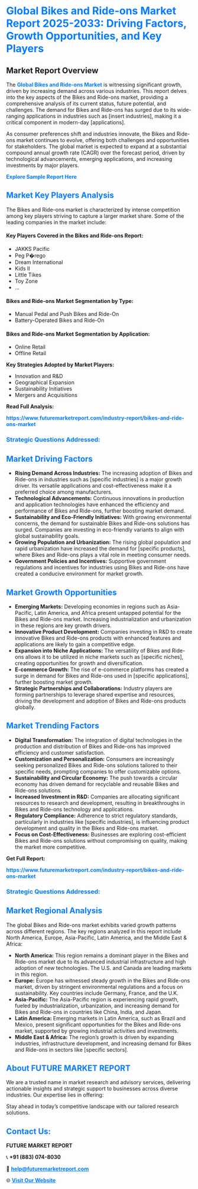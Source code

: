 <h1 style="color: #007BFF;">Global Bikes and Ride-ons Market Report 2025-2033: Driving Factors, Growth Opportunities, and Key Players</h1>

<section id="overview">
<h2>Market Report Overview</h2>
<p>The <a href="https://www.futuremarketreport.com/industry-report/bikes-and-ride-ons-market" style="color: #007BFF; text-decoration: none;"><strong>Global Bikes and Ride-ons Market</strong></a> is witnessing significant growth, driven by increasing demand across various industries. This report delves into the key aspects of the Bikes and Ride-ons market, providing a comprehensive analysis of its current status, future potential, and challenges. The demand for Bikes and Ride-ons has surged due to its wide-ranging applications in industries such as [insert industries], making it a critical component in modern-day [applications].</p>
<p>As consumer preferences shift and industries innovate, the Bikes and Ride-ons market continues to evolve, offering both challenges and opportunities for stakeholders. The global market is expected to expand at a substantial compound annual growth rate (CAGR) over the forecast period, driven by technological advancements, emerging applications, and increasing investments by major players.</p>
</section>

<section id="overview">
<p><a href="https://www.futuremarketreport.com/request-sample/reportId=64152" style="color: #007BFF; text-decoration: none;"><strong>Explore Sample Report Here</strong></a></p>
</section>

<section id="key-players">
<h2 style="color: #007BFF;">Market Key Players Analysis</h2>
<p>The Bikes and Ride-ons market is characterized by intense competition among key players striving to capture a larger market share. Some of the leading companies in the market include:</p>
<h4>Key Players Covered in the Bikes and Ride-ons Report:</h4>
<ul><li>JAKKS Pacific</li><li>Peg P�rego</li><li>Dream International</li><li>Kids II</li><li>Little Tikes</li><li>Toy Zone</li><li>...</li></ul>
<h4>Bikes and Ride-ons Market Segmentation by Type:</h4>
<ul><li>Manual Pedal and Push Bikes and Ride-On</li><li>Battery-Operated Bikes and Ride-On</li></ul>

<h4>Bikes and Ride-ons Market Segmentation by Application:</h4>
<ul><li>Online Retail</li><li>Offline Retail</li></ul>
<p><strong>Key Strategies Adopted by Market Players:</strong></p>
<ul>
<li>Innovation and R&D</li>
<li>Geographical Expansion</li>
<li>Sustainability Initiatives</li>
<li>Mergers and Acquisitions</li>
</ul>
</section>

<section>
<p><strong>Read Full Analysis: </strong></p><a href="https://www.futuremarketreport.com/industry-report/bikes-and-ride-ons-market" style="color: #007BFF; text-decoration: none;"><strong>https://www.futuremarketreport.com/industry-report/bikes-and-ride-ons-market</strong></a>
<h3 style="color: #007BFF;">Strategic Questions Addressed:</h3>
</section>

<section id="driving-factors">
<h2 style="color: #007BFF;">Market Driving Factors</h2>
<ul>
<li><strong>Rising Demand Across Industries:</strong> The increasing adoption of Bikes and Ride-ons in industries such as [specific industries] is a major growth driver. Its versatile applications and cost-effectiveness make it a preferred choice among manufacturers.</li>
<li><strong>Technological Advancements:</strong> Continuous innovations in production and application technologies have enhanced the efficiency and performance of Bikes and Ride-ons, further boosting market demand.</li>
<li><strong>Sustainability and Eco-Friendly Initiatives:</strong> With growing environmental concerns, the demand for sustainable Bikes and Ride-ons solutions has surged. Companies are investing in eco-friendly variants to align with global sustainability goals.</li>
<li><strong>Growing Population and Urbanization:</strong> The rising global population and rapid urbanization have increased the demand for [specific products], where Bikes and Ride-ons plays a vital role in meeting consumer needs.</li>
<li><strong>Government Policies and Incentives:</strong> Supportive government regulations and incentives for industries using Bikes and Ride-ons have created a conducive environment for market growth.</li>
</ul>
</section>

<section id="growth-opportunities">
<h2 style="color: #007BFF;">Market Growth Opportunities</h2>
<ul>
<li><strong>Emerging Markets:</strong> Developing economies in regions such as Asia-Pacific, Latin America, and Africa present untapped potential for the Bikes and Ride-ons market. Increasing industrialization and urbanization in these regions are key growth drivers.</li>
<li><strong>Innovative Product Development:</strong> Companies investing in R&D to create innovative Bikes and Ride-ons products with enhanced features and applications are likely to gain a competitive edge.</li>
<li><strong>Expansion into Niche Applications:</strong> The versatility of Bikes and Ride-ons allows it to be utilized in niche markets such as [specific niches], creating opportunities for growth and diversification.</li>
<li><strong>E-commerce Growth:</strong> The rise of e-commerce platforms has created a surge in demand for Bikes and Ride-ons used in [specific applications], further boosting market growth.</li>
<li><strong>Strategic Partnerships and Collaborations:</strong> Industry players are forming partnerships to leverage shared expertise and resources, driving the development and adoption of Bikes and Ride-ons products globally.</li>
</ul>
</section>

<section id="trending-factors">
<h2 style="color: #007BFF;">Market Trending Factors</h2>
<ul>
<li><strong>Digital Transformation:</strong> The integration of digital technologies in the production and distribution of Bikes and Ride-ons has improved efficiency and customer satisfaction.</li>
<li><strong>Customization and Personalization:</strong> Consumers are increasingly seeking personalized Bikes and Ride-ons solutions tailored to their specific needs, prompting companies to offer customizable options.</li>
<li><strong>Sustainability and Circular Economy:</strong> The push towards a circular economy has driven demand for recyclable and reusable Bikes and Ride-ons solutions.</li>
<li><strong>Increased Investment in R&D:</strong> Companies are allocating significant resources to research and development, resulting in breakthroughs in Bikes and Ride-ons technology and applications.</li>
<li><strong>Regulatory Compliance:</strong> Adherence to strict regulatory standards, particularly in industries like [specific industries], is influencing product development and quality in the Bikes and Ride-ons market.</li>
<li><strong>Focus on Cost-Effectiveness:</strong> Businesses are exploring cost-efficient Bikes and Ride-ons solutions without compromising on quality, making the market more competitive.</li>
</ul>
</section>

<section>
<p><strong>Get Full Report: </strong></p><a href="https://www.futuremarketreport.com/industry-report/bikes-and-ride-ons-market" style="color: #007BFF; text-decoration: none;"><strong>https://www.futuremarketreport.com/industry-report/bikes-and-ride-ons-market</strong></a>
<h3 style="color: #007BFF;">Strategic Questions Addressed:</h3>
</section>


<section id="regional-analysis">
<h2 style="color: #007BFF;">Market Regional Analysis</h2>
<p>The global Bikes and Ride-ons market exhibits varied growth patterns across different regions. The key regions analyzed in this report include North America, Europe, Asia-Pacific, Latin America, and the Middle East & Africa:</p>
<ul>
<li><strong>North America:</strong> This region remains a dominant player in the Bikes and Ride-ons market due to its advanced industrial infrastructure and high adoption of new technologies. The U.S. and Canada are leading markets in this region.</li>
<li><strong>Europe:</strong> Europe has witnessed steady growth in the Bikes and Ride-ons market, driven by stringent environmental regulations and a focus on sustainability. Key countries include Germany, France, and the U.K.</li>
<li><strong>Asia-Pacific:</strong> The Asia-Pacific region is experiencing rapid growth, fueled by industrialization, urbanization, and increasing demand for Bikes and Ride-ons in countries like China, India, and Japan.</li>
<li><strong>Latin America:</strong> Emerging markets in Latin America, such as Brazil and Mexico, present significant opportunities for the Bikes and Ride-ons market, supported by growing industrial activities and investments.</li>
<li><strong>Middle East & Africa:</strong> The region’s growth is driven by expanding industries, infrastructure development, and increasing demand for Bikes and Ride-ons in sectors like [specific sectors].</li>
</ul>
</section>

<footer>
<h2 style="color: #007BFF;">About FUTURE MARKET REPORT</h2>
<p>We are a trusted name in market research and advisory services, delivering actionable insights and strategic support to businesses across diverse industries. Our expertise lies in offering:</p>

<p>Stay ahead in today’s competitive landscape with our tailored research solutions.</p>

<h2 style="color: #007BFF;">Contact Us:</h2>
<p><strong>FUTURE MARKET REPORT</strong></p>
<p>📞 <strong>+91 (883) 074-8030</strong></p>
<p>📧 <strong><a href="mailto:help@futuremarketreport.com" style="color: #007BFF;">help@futuremarketreport.com</a></strong></p>
<p>🌐 <strong><a href="https://www.futuremarketreport.com/" style="color: #007BFF;">Visit Our Website</a></strong></p>
</footer>